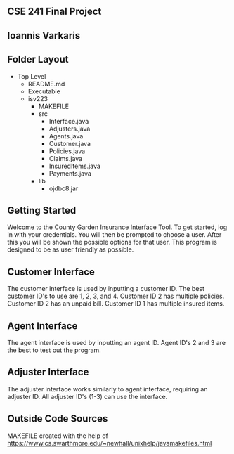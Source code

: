 ## CSE 241 Final Project 
## Ioannis Varkaris

## Folder Layout
- Top Level
    - README.md
    - Executable
    - isv223
        - MAKEFILE
        - src
            - Interface.java
            - Adjusters.java
            - Agents.java
            - Customer.java
            - Policies.java
            - Claims.java
            - InsuredItems.java
            - Payments.java
        - lib
            - ojdbc8.jar

## Getting Started

Welcome to the County Garden Insurance Interface Tool.
To get started, log in with your credentials. You will then be prompted to choose a user. After this you will be shown the possible options for that user.
This program is designed to be as user friendly as possible.

## Customer Interface
The customer interface is used by inputting a customer ID.
The best customer ID's to use are 1, 2, 3, and 4.
Customer ID 2 has multiple policies.
Customer ID 2 has an unpaid bill.
Customer ID 1 has multiple insured items.

## Agent Interface
The agent interface is used by inputting an agent ID.
Agent ID's 2 and 3 are the best to test out the program.

## Adjuster Interface
The adjuster interface works similarly to agent interface, requiring an adjuster ID.
All adjuster ID's (1-3) can use the interface.

## Outside Code Sources
MAKEFILE created with the help of
https://www.cs.swarthmore.edu/~newhall/unixhelp/javamakefiles.html

